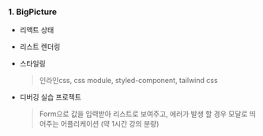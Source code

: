### 1. BigPicture

* 리액트 상태  

* 리스트 렌더링  

* 스타일링 

  > 인라인css, css module, styled-component, tailwind css 

* 디버깅 실습 프로젝트  

  >  Form으로 값을 입력받아 리스트로 보여주고, 에러가 발생 할 경우 모달로 띄어주는 어플리케이션 (약 1시간 강의 분량) 